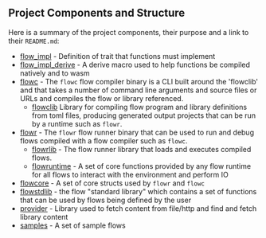 ## Project Components and Structure

Here is a summary of the project components, their purpose and a link to their `README.md`:

* [flow_impl](../../flow_impl/README.md) - Definition of trait that functions must implement
* [flow_impl_derive](../../flow_impl_derive/README.md) - A derive macro used to help functions be compiled natively 
  and to wasm
* [flowc](../../flowc/README.md) - The `flowc` flow compiler binary is a CLI built around the 'flowclib' and that 
  takes a number of command line arguments and source files or URLs and compiles the flow or library referenced.
    * [flowclib](../../flowc/src/lib/README.md) Library for compiling flow program and library definitions from toml 
      files, producing generated output projects that can be run by a runtime such as `flowr`.
* [flowr](../../flowr/README.md) - The `flowr` flow runner binary that can be used to run and debug flows compiled 
  with a flow compiler such as `flowc`.
    * [flowrlib](../../flowr/src/lib/README.md) - The flow runner library that loads and executes compiled flows.
    * [flowruntime](../../flowr/src/lib/flowruntime/README.md) - A set of core functions provided by any flow runtime 
      for all flows to interact with the environment and perform IO
* [flowcore](../../flowcore/README.md) - A set of core structs used by `flowr` and `flowc`
* [flowstdlib](../../flowstdlib/README.md) - the flow "standard library" which contains a set of functions that can be 
  used by flows being defined by the user
* [provider](../../provider/README.md) - Library used to fetch content from file/http and find and fetch library 
  content
* [samples](../../samples/README.md) - A set of sample flows